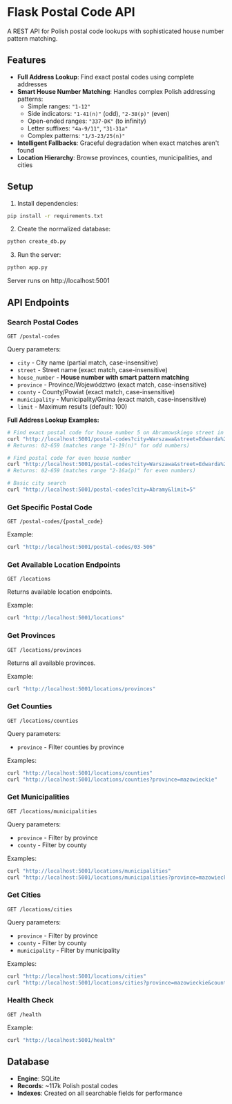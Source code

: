 # Flask Postal Code API

A REST API for Polish postal code lookups with sophisticated house number pattern matching.

## Features

- **Full Address Lookup**: Find exact postal codes using complete addresses
- **Smart House Number Matching**: Handles complex Polish addressing patterns:
  - Simple ranges: `"1-12"`
  - Side indicators: `"1-41(n)"` (odd), `"2-38(p)"` (even)
  - Open-ended ranges: `"337-DK"` (to infinity)
  - Letter suffixes: `"4a-9/11"`, `"31-31a"`
  - Complex patterns: `"1/3-23/25(n)"`
- **Intelligent Fallbacks**: Graceful degradation when exact matches aren't found
- **Location Hierarchy**: Browse provinces, counties, municipalities, and cities

## Setup

1. Install dependencies:
```bash
pip install -r requirements.txt
```

2. Create the normalized database:
```bash
python create_db.py
```

3. Run the server:
```bash
python app.py
```

Server runs on http://localhost:5001

## API Endpoints

### Search Postal Codes
`GET /postal-codes`

Query parameters:
- `city` - City name (partial match, case-insensitive)
- `street` - Street name (exact match, case-insensitive)
- `house_number` - **House number with smart pattern matching**
- `province` - Province/Województwo (exact match, case-insensitive)
- `county` - County/Powiat (exact match, case-insensitive)
- `municipality` - Municipality/Gmina (exact match, case-insensitive)
- `limit` - Maximum results (default: 100)

**Full Address Lookup Examples:**
```bash
# Find exact postal code for house number 5 on Abramowskiego street in Warszawa
curl "http://localhost:5001/postal-codes?city=Warszawa&street=Edwarda%20Józefa%20Abramowskiego&house_number=5"
# Returns: 02-659 (matches range "1-19(n)" for odd numbers)

# Find postal code for even house number
curl "http://localhost:5001/postal-codes?city=Warszawa&street=Edwarda%20Józefa%20Abramowskiego&house_number=6"
# Returns: 02-659 (matches range "2-16a(p)" for even numbers)

# Basic city search
curl "http://localhost:5001/postal-codes?city=Abramy&limit=5"
```

### Get Specific Postal Code
`GET /postal-codes/{postal_code}`

Example:
```bash
curl "http://localhost:5001/postal-codes/03-506"
```

### Get Available Location Endpoints
`GET /locations`

Returns available location endpoints.

Example:
```bash
curl "http://localhost:5001/locations"
```

### Get Provinces
`GET /locations/provinces`

Returns all available provinces.

Example:
```bash
curl "http://localhost:5001/locations/provinces"
```

### Get Counties
`GET /locations/counties`

Query parameters:
- `province` - Filter counties by province

Examples:
```bash
curl "http://localhost:5001/locations/counties"
curl "http://localhost:5001/locations/counties?province=mazowieckie"
```

### Get Municipalities
`GET /locations/municipalities`

Query parameters:
- `province` - Filter by province
- `county` - Filter by county

Examples:
```bash
curl "http://localhost:5001/locations/municipalities"
curl "http://localhost:5001/locations/municipalities?province=mazowieckie&county=Warszawa"
```

### Get Cities
`GET /locations/cities`

Query parameters:
- `province` - Filter by province
- `county` - Filter by county
- `municipality` - Filter by municipality

Examples:
```bash
curl "http://localhost:5001/locations/cities"
curl "http://localhost:5001/locations/cities?province=mazowieckie&county=Warszawa"
```

### Health Check
`GET /health`

Example:
```bash
curl "http://localhost:5001/health"
```

## Database

- **Engine**: SQLite
- **Records**: ~117k Polish postal codes
- **Indexes**: Created on all searchable fields for performance